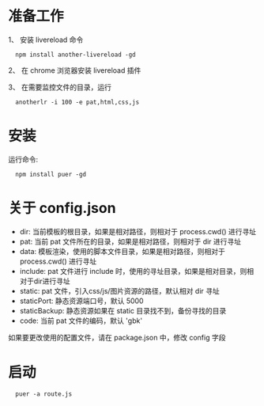 # 准备工作

1、 安装 livereload 命令
``` shell
  npm install another-livereload -gd
```

2、 在 chrome 浏览器安装 livereload 插件

3、 在需要监控文件的目录，运行
``` shell
  anotherlr -i 100 -e pat,html,css,js
```

# 安装

运行命令:
``` shell
  npm install puer -gd
```

# 关于 config.json

  * dir: 当前模板的根目录，如果是相对路径，则相对于 process.cwd() 进行寻址
  * pat: 当前 pat 文件所在的目录，如果是相对路径，则相对于 dir 进行寻址
  * data: 模板渲染，使用的脚本文件目录，如果是相对路径，则相对于 process.cwd() 进行寻址
  * include: pat 文件进行 include 时，使用的寻址目录，如果是相对目录，则相对于dir进行寻址
  * static: pat 文件，引入css/js/图片资源的路径，默认相对 dir 寻址
  * staticPort: 静态资源端口号，默认 5000
  * staticBackup: 静态资源如果在 static 目录找不到，备份寻找的目录
  * code: 当前 pat 文件的编码，默认 'gbk'

如果要更改使用的配置文件，请在 package.json 中，修改 config 字段

# 启动

``` shell
  puer -a route.js
```
